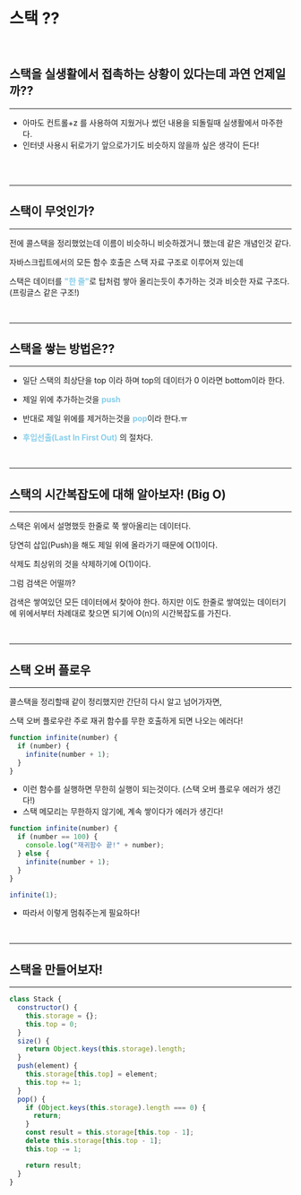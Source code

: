 # 스택 ??

<br/>

## <b>스택을 실생활에서 접촉하는 상황이 있다는데 과연 언제일까?? </b>

---

- 아마도 컨트롤+z 를 사용하여 지웠거나 썼던 내용을 되돌릴때 실생활에서 마주한다.
- 인터넷 사용시 뒤로가기 앞으로가기도 비슷하지 않을까 싶은 생각이 든다!

<br/>

<br/>

---

## <b>스택이 무엇인가?</b>

---

전에 콜스택을 정리했었는데 이름이 비슷하니 비슷하겠거니 했는데 같은 개념인것 같다.

자바스크립트에서의 모든 함수 호출은 스택 자료 구조로 이루어져 있는데

스택은 데이터를 <b style="color: skyblue">"한 줄"</b>로 탑처럼 쌓아 올리는듯이 추가하는 것과 비슷한 자료 구조다. (프링글스 같은 구조!)

<br/>

---

## <b>스택을 쌓는 방법은??</b>

---

- 일단 스택의 최상단을 top 이라 하며 top의 데이터가 0 이라면 bottom이라 한다.

- 제일 위에 추가하는것을 <b style="color: skyblue">push</b>

- 반대로 제일 위에를 제거하는것을 <b style="color: skyblue">pop</b>이라 한다.ㅠ

- <b style="color: skyblue">후입선출(Last In First Out)</b> 의 절차다.

<br/>

---

## <b>스택의 시간복잡도에 대해 알아보자! (Big O)</b>

---

스택은 위에서 설명했듯 한줄로 쭉 쌓아올리는 데이터다.

당연히 삽입(Push)을 해도 제일 위에 올라가기 때문에 O(1)이다.

삭제도 최상위의 것을 삭제하기에 O(1)이다.

그럼 검색은 어떨까?

검색은 쌓여있던 모든 데이터에서 찾아야 한다. 하지만 이도 한줄로 쌓여있는 데이터기에 위에서부터 차례대로 찾으면 되기에 O(n)의 시간복잡도를 가진다.

<br/>

---

## <b>스택 오버 플로우</b>

---

콜스택을 정리할때 같이 정리했지만 간단히 다시 알고 넘어가자면,

스택 오버 플로우란 주로 재귀 함수를 무한 호출하게 되면 나오는 에러다!

```jsx
function infinite(number) {
  if (number) {
    infinite(number + 1);
  }
}
```

- 이런 함수를 실행하면 무한히 실행이 되는것이다. (스택 오버 플로우 에러가 생긴다!)
- 스택 메모리는 무한하지 않기에, 계속 쌓이다가 에러가 생긴다!

```jsx
function infinite(number) {
  if (number == 100) {
    console.log("재귀함수 끝!" + number);
  } else {
    infinite(number + 1);
  }
}

infinite(1);
```

- 따라서 이렇게 멈춰주는게 필요하다!

<br/>

---

## <b>스택을 만들어보자!</b>

---

```jsx
class Stack {
  constructor() {
    this.storage = {};
    this.top = 0;
  }
  size() {
    return Object.keys(this.storage).length;
  }
  push(element) {
    this.storage[this.top] = element;
    this.top += 1;
  }
  pop() {
    if (Object.keys(this.storage).length === 0) {
      return;
    }
    const result = this.storage[this.top - 1];
    delete this.storage[this.top - 1];
    this.top -= 1;

    return result;
  }
}
```
